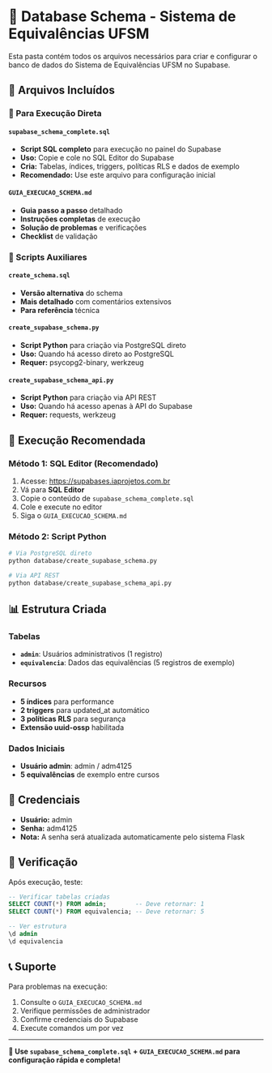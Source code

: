 # 🐘 Database Schema - Sistema de Equivalências UFSM

Esta pasta contém todos os arquivos necessários para criar e configurar o banco de dados do Sistema de Equivalências UFSM no Supabase.

## 📁 Arquivos Incluídos

### **🎯 Para Execução Direta**

#### **`supabase_schema_complete.sql`**
- **Script SQL completo** para execução no painel do Supabase
- **Uso:** Copie e cole no SQL Editor do Supabase
- **Cria:** Tabelas, índices, triggers, políticas RLS e dados de exemplo
- **Recomendado:** Use este arquivo para configuração inicial

#### **`GUIA_EXECUCAO_SCHEMA.md`**
- **Guia passo a passo** detalhado
- **Instruções completas** de execução
- **Solução de problemas** e verificações
- **Checklist** de validação

### **🔧 Scripts Auxiliares**

#### **`create_schema.sql`**
- **Versão alternativa** do schema
- **Mais detalhado** com comentários extensivos
- **Para referência** técnica

#### **`create_supabase_schema.py`**
- **Script Python** para criação via PostgreSQL direto
- **Uso:** Quando há acesso direto ao PostgreSQL
- **Requer:** psycopg2-binary, werkzeug

#### **`create_supabase_schema_api.py`**
- **Script Python** para criação via API REST
- **Uso:** Quando há acesso apenas à API do Supabase
- **Requer:** requests, werkzeug

## 🚀 Execução Recomendada

### **Método 1: SQL Editor (Recomendado)**
1. Acesse: https://supabases.iaprojetos.com.br
2. Vá para **SQL Editor**
3. Copie o conteúdo de `supabase_schema_complete.sql`
4. Cole e execute no editor
5. Siga o `GUIA_EXECUCAO_SCHEMA.md`

### **Método 2: Script Python**
```bash
# Via PostgreSQL direto
python database/create_supabase_schema.py

# Via API REST
python database/create_supabase_schema_api.py
```

## 📊 Estrutura Criada

### **Tabelas**
- **`admin`**: Usuários administrativos (1 registro)
- **`equivalencia`**: Dados das equivalências (5 registros de exemplo)

### **Recursos**
- **5 índices** para performance
- **2 triggers** para updated_at automático
- **3 políticas RLS** para segurança
- **Extensão uuid-ossp** habilitada

### **Dados Iniciais**
- **Usuário admin**: admin / adm4125
- **5 equivalências** de exemplo entre cursos

## 🔐 Credenciais

- **Usuário:** admin
- **Senha:** adm4125
- **Nota:** A senha será atualizada automaticamente pelo sistema Flask

## 🧪 Verificação

Após execução, teste:

```sql
-- Verificar tabelas criadas
SELECT COUNT(*) FROM admin;        -- Deve retornar: 1
SELECT COUNT(*) FROM equivalencia; -- Deve retornar: 5

-- Ver estrutura
\d admin
\d equivalencia
```

## 📞 Suporte

Para problemas na execução:
1. Consulte o `GUIA_EXECUCAO_SCHEMA.md`
2. Verifique permissões de administrador
3. Confirme credenciais do Supabase
4. Execute comandos um por vez

---

**🎯 Use `supabase_schema_complete.sql` + `GUIA_EXECUCAO_SCHEMA.md` para configuração rápida e completa!**

